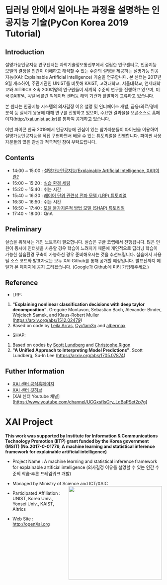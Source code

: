 
# 딥러닝 안에서 일어나는 과정을 설명하는 인공지능 기술(PyCon Korea 2019 Tutorial)

## Introduction
설명가능인공지능 연구센터는 과학기술정보통신부에서 설립한 연구센터로, 인공지능 모델의 결정을 인간이 이해하고 해석할 수 있는 수준의 설명을 제공하는 설명가능 인공지능(XAI: Explainable Artificial Intelligence) 기술을 연구합니다. 본 센터는 2017년 9월 개소하여, 주관기관인 UNIST를 비롯해 KAIST, 고려대학교, 서울대학교, 연세대학교와 AITRICS 소속 200여명의 연구원들이 세계적 수준의 연구를 진행하고 있으며, 미국 DARPA, 독일 베를린 빅데이터 센터등 해외 기관과 활발하게 교류하고 있습니다. 

본 센터는 인공지능 시스템의 의사결정 이유 설명 및 인터페이스 개발, 금융/의료/경제 분석 등 실세계 응용에 대해 연구를 진행하고 있으며, 주요한 결과물을 오픈소스로 홈페이지(http://xai.unist.ac.kr)를  통하여 공개하고 있습니다. 

이번 파이콘 한국 2019에서 인공지능에 관심이 있는 참가자분들이 파이썬을 이용하여 설명가능인공지능을 직접 구현하면서 배울 수 있는 튜토리얼을 진행합니다. 파이썬 사용자분들의 많은 관심과 적극적인 참여 부탁드립니다.

## Contents
+ 14:00 ~ 15:00 : [설명가능인공지능(Explainable Artificial Intelligence, XAI)이란?](https://github.com/OpenXAIProject/PyConKorea2019-Tutorials/blob/master/PyConKorea2019-Introduction-presentation.pdf)
+ 15:00 ~ 15:20 : [실습 환경 세팅](https://github.com/OpenXAIProject/PyConKorea2019-Tutorials/blob/master/colab_setting.ipynb) 
+ 15:20 ~ 15:40 : 쉬는 시간
+ 15:40 ~ 16:30 : [레이어 단위 관련성 전파 모델 (LRP) 튜토리얼](https://github.com/OpenXAIProject/PyConKorea2019-Tutorials/blob/master/LRP/PyConKorea2019-LRP-tutorial-presentation.pdf)
+ 16:30 ~ 16:50 : 쉬는 시간
+ 16:50 ~ 17:40 : [모델 불가지론적 방법 모델 (SHAP) 튜토리얼](https://github.com/OpenXAIProject/PyConKorea2019-Tutorials/blob/master/SHAP/PyConKorea2019-SHAP-tutorial-presentation.pdf)
+ 17:40 ~ 18:00 : QnA

## Preliminary
실습을 위해서는 개인 노트북이 필요합니다.
실습은 구글 코랩에서 진행됩니다. 많은 인원이 동시에 인터넷을 사용할 경우 학습이 느려지기 때문에 개인적으로 딥러닝 학습이 가능한 실습환경 구축이 가능하신 경우 준비해오시는 것을 추천드립니다.
실습에서 사용될 소스 코드와 발표자료는 모두 XAI Github를 통해 공개할 예정입니다. 발표전까지 메일과 본 페이지에 공지 드리겠습니다. (Google과 Github에 미리 가입해주세요.)

## Reference
+ LRP: 
1. **"Explaining nonlinear classification decisions with deep taylor decomposition"**. Gregoire Montavon, Sebastian Bach, Alexander Binder, Wojciech Samek, and Klaus-Robert Muller (https://arxiv.org/abs/1512.02479)
2. Based on code by [Leila Arras](https://github.com/ArrasL/LRP_for_LSTM), [Cyc1am3n](https://cyc1am3n.github.io/2018/11/10/classifying_korean_movie_review.html) and [albermax](https://github.com/albermax/innvestigate)

+ SHAP:
1. Based on codes by [Scott Lundberg](https://github.com/slundberg/shap) and [Christophe Rigon](https://www.kaggle.com/datacog314/tutorial-machine-learning-interpretability)
2. **"A Unified Approach to Interpreting Model Predictions"**. Scott Lundberg, Su-In Lee (https://arxiv.org/abs/1705.07874)

## Futher Information
+ [XAI 센터 공식홈페이지](http://xai.unist.ac.kr/)
+ [XAI 센터 깃허브](https://github.com/openxaiProject)
+ [XAI 센터 Youtube 채널](https://www.youtube.com/channel/UCGxsfIsOry_LdBaPSet2p7g]


# XAI Project 

**This work was supported by Institute for Information & Communications Technology Promotion (IITP) grant funded by the Korea government (MSIT) (No.2017-0-01779, A machine learning and statistical inference framework for explainable artificial intelligence)**

+ Project Name : A machine learning and statistical inference framework for explainable artificial intelligence (의사결정 이유를 설명할 수 있는 인간 수준의 학습·추론 프레임워크 개발)

+ Managed by Ministry of Science and ICT/XAIC <img align="right" src="http://xai.unist.ac.kr/static/img/logos/XAIC_logo.png" width=300px>

+ Participated Affiliation : UNIST, Korea Univ., Yonsei Univ., KAIST, AItrics  

+ Web Site : <http://openXai.org>


